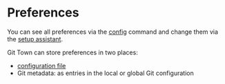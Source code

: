 # Preferences

You can see all preferences via the [config](commands/config.md) command and
change them via the [setup assistant](commands/config-setup.md).

Git Town can store preferences in two places:

- [configuration file](configuration-file.md)
- Git metadata: as entries in the local or global Git configuration
